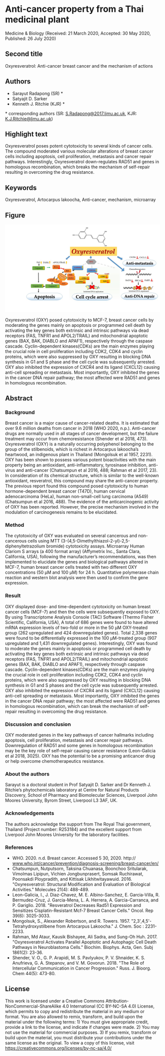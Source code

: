 # Anti-cancer property from a Thai medicinal plant

Medicine & Biology (Received: 21 March 2020, Accepted: 30 May 2020, Published: 26 July 2020)

## Second title

Oxyresveratrol: Anti-cancer breast cancer and the mechanism of actions

## Authors

- Sarayut Radapong (SR) \*
- Satyajit D. Sarker
- Kenneth J. Ritchie (KJR) \*

\* corresponding authors (SR: S.Radapong@2017.ljmu.ac.uk, KJR: K.J.Ritchie@ljmu.ac.uk)

## Highlight text

Oxyresveratrol poses potent cytotoxicity to several kinds of cancer cells. The compound moderated various molecular alterations of breast cancer cells including apoptosis, cell proliferation, metastasis and cancer repair pathways. Interestingly, Oxyresveratrol down-regulates RAD51 and genes in homologous recombination, which breaks the mechanism of self-repair resulting in overcoming the drug resistance.

## Keywords

Oxyresveratrol, Artocarpus lakoocha, Anti-cancer, mechanism, microarray

## Figure

![Figure 25](../figures/25_figure.jpg)

Oxyresveratrol (OXY) posed cytotoxicity to MCF-7, breast cancer cells by moderating the genes mainly on apoptosis or programmed cell death by activating the key genes both extrinsic and intrinsic pathways via dead receptors (FAS, TNFR1 and APOL2/TRAIL) and mitochondrial apoptotic genes (BAX, BAK, DIABLO and APAF1), respectively through the caspase cascade. Cyclin-dependent kinases(CDKs) are the main enzymes playing the crucial role in cell proliferation including CDK2, CDK4 and cyclin proteins, which were also suppressed by OXY resulting in blocking DNA synthesis in G1 and S phase and the cell cycle was subsequently arrested. OXY also inhibited the expression of CXCR4 and its ligand (CXCL12) causing anti-cell spreading or metastasis. Most importantly, OXY inhibited the genes in the cancer DNA repair pathway; the most affected were RAD51 and genes in homologous recombination.

## Abstract

### Background

Breast cancer is a major cause of cancer-related deaths. It is estimated that over 9.6 million deaths from cancer in 2018 (WHO 2020, n.p.). Anti-cancer drugs are normally used in all stages of cancer development, but the failure treatment may occur from chemoresistance (Shender et al 2018, 473). Oxyresveratrol (OXY) is a naturally occurring polyphenol belonging to the group of the stilbenoids, which is richest in Artocarpus lakoocha’s heartwood, an indigenous plant in Thailand (Mongolsuk et al 1957, 2231). OXY has been shown to possess various potent bioactivities with the main property being an antioxidant, anti-inflammatory, tyrosinase inhibition, anti-virus and anti-cancer (Chatsumpun et al 2016, 488; Rahman et al 2017, 23).  In consideration of its chemical structure, which is similar to the well-known antioxidant, resveratrol, this compound may share the anti-cancer property. The previous report found this compound posed cytotoxicity to human hormone-dependent breast cancer (T47D), human cervical adenocarcinoma (HeLa), human non-small-cell lung carcinoma (A549) (Chatsumpun et al 2016, 488). The evidence of the anticarcinogenic activity of OXY has been reported. However, the precise mechanism involved in the modulation of carcinogenesis remains to be elucidated.

### Method

The cytotoxicity of OXY was evaluated on several cancerous and non-cancerous cells using MTT (3-(4,5-Dimethylthiazol-2-yl)-2,5-diphenyltetrazolium bromide) cytotoxicity assays. Microarray Human Clariom S arrays (a 400 format array) (Affymetrix Inc., Santa Clara, California, USA), following the manufacturer’s recommendations, was then implemented to elucidate the genes and biological pathways altered in MCF-7, human breast cancer cells treated with two different OXY concentrations (50 μM and 100 μM) for 24 h. Quantitative polymerase chain reaction and western blot analysis were then used to confirm the gene expression. 

### Result

OXY displayed dose- and time-dependent cytotoxicity on human breast cancer cells (MCF-7) and then the cells were subsequently exposed to OXY. By using Transcriptome Analysis Console (TAC) Software (Thermo Fisher Scientific, California, USA), A total of 686 genes were found to have altered mRNA expression levels of two-fold or more in the 50 μM OXY-treated group (262 upregulated and 424 downregulated genes).  Total 2,338 genes were found to be differentially expressed in the 100 µM-treated group (907 upregulated and 1,431 downregulated genes).  Interestingly, OXY was found to moderate the genes mainly in apoptosis or programmed cell death by activating the key genes both extrinsic and intrinsic pathways via dead receptors (FAS, TNFR1 and APOL2/TRAIL) and mitochondrial apoptotic genes (BAX, BAK, DIABLO and APAF1), respectively through caspase cascade. Cyclin-dependent kinases(CDKs) are the main enzymes playing the crucial role in cell proliferation including CDK2, CDK4 and cyclin proteins, which were also suppressed by OXY resulting in blocking DNA synthesis in G1 and S phases and the cell cycle was subsequently arrested. OXY also inhibited the expression of CXCR4 and its ligand (CXCL12) causing anti-cell spreading or metastasis. Most importantly, OXY inhibited the genes in the cancer DNA repair pathway; the most affected were RAD51 and genes in homologous recombination, which can break the mechanism of self-repair resulting in overcoming the drug resistance.

### Discussion and conclusion

OXY moderated genes in the key pathways of cancer hallmarks including apoptosis, cell proliferation, metastasis and cancer repair pathways. Downregulation of RAD51 and some genes in homologous recombination may be the key role of self-repair causing cancer resistance (Leon-Galicia et al 2018, 3025). OXY has the potential to be a promising anticancer drug or help overcome chemotherapeutics resistance.   

### About the authors

Sarayut is a doctoral student in Prof Satyajit D. Sarker and Dr Kenneth J. Ritchie’s phytochemicals laboratory at Centre for Natural Products Discovery, School of Pharmacy and Biomolecular Sciences, Liverpool John Moores University, Byrom Street, Liverpool L3 3AF, UK. 

### Acknowledgements

The authors acknowledge the support from The Royal Thai government, Thailand
 (Project number: R253184) and the excellent support from Liverpool John Moores University for the laboratory facilities.

### References

- WHO. 2020. n.d. Breast cancer. Accessed 5 30, 2020. http:// www.who.int/cancer/prevention/diagnosis-screening/breast-cancer/en/
- Chatsumpun, Nutputsorn, Taksina Chuanasa, Boonchoo Sritularak, Vimolmas Lipipun, Vichien Jongbunprasert, Somsak Ruchirawat, Poonsakdi Ploypradith, and Kittisak Likhitwitayawuid. 2016. "Oxyresveratrol: Structural Modification and Evaluation of Biological Activities." Molecules 21(4): 488-489.
- Leon-Galicia, I., J. Diaz-Chavez, M. E. Albino-Sanchez, E. Garcia-Villa, R. Bermudez-Cruz, J. Garcia-Mena, L. A. Herrera, A. Garcia-Carranca, and P. Gariglio. 2018. "Resveratrol Decreases Rad51 Expression and Sensitizes Cisplatin-Resistant Mcf-7 Breast Cancer Cells." Oncol. Rep 39(6): 3025-3033.
- Mongolsuk, S., Alexander Robertson, and R. Towers. 1957. "2,3',4,5'-Tetrahydroxystilbene from Artocarpus Lakoocha." J. Chem. Soc : 2231-2233.
- Rahman, Md Ataur, Kausik Bishayee, Ali Sadra, and Sung-Oh Huh. 2017. "Oxyresveratrol Activates Parallel Apoptotic and Autophagic Cell Death Pathways in Neuroblastoma Cells." Biochim. Biophys. Acta, Gen. Subj 1861(2): 23-36.
- Shender, V. O., G. P. Arapidi, M. S. Pavlyukov, P. V. Shnaider, K. S. Anufrieva, G. A. Stepanov, and V. M. Govorun. 2018. "The Role of Intercellular Communication in Cancer Progression." Russ. J. Bioorg. Chem 44(5): 473-80.

## License

This work is licensed under a Creative Commons Attribution-NonCommercial-ShareAlike 4.0 International (CC BY-NC-SA 4.0) License, which permits to copy and redistribute the material in any medium or format. You are also allowed to remix, transform, and build upon the material under the following terms: 1) You must give appropriate credit, provide a link to the license, and indicate if changes were made. 2) You may not use the material for commercial purposes. 3) If you remix, transform or build upon the material, you must distribute your contributions under the same license as the original. To view a copy of this license, visit https://creativecommons.org/licenses/by-nc-sa/4.0/